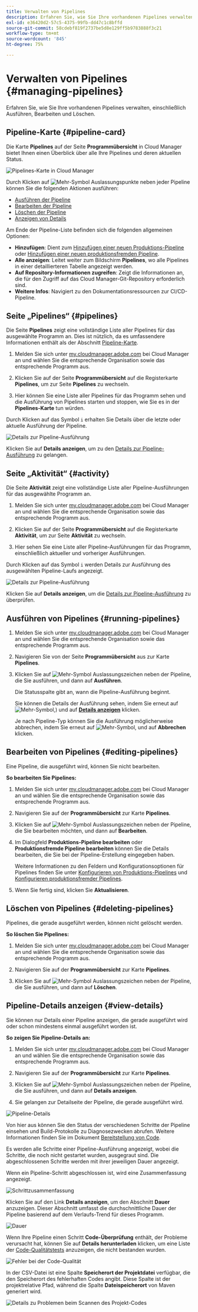 ```yaml
---
title: Verwalten von Pipelines
description: Erfahren Sie, wie Sie Ihre vorhandenen Pipelines verwalten, einschließlich Ausführen, Bearbeiten und Löschen.
exl-id: e36420d2-57c5-4375-99fb-dd47c1c8bffd
source-git-commit: 58cdebf819f2737be5d8e129ff5b9783888f3c21
workflow-type: tm+mt
source-wordcount: '845'
ht-degree: 75%

---
```



# Verwalten von Pipelines {#managing-pipelines}

Erfahren Sie, wie Sie Ihre vorhandenen Pipelines verwalten, einschließlich Ausführen, Bearbeiten und Löschen.

## Pipeline-Karte {#pipeline-card}

Die Karte **Pipelines** auf der Seite **Programmübersicht** in Cloud Manager bietet Ihnen einen Überblick über alle Ihre Pipelines und deren aktuellen Status.

![Pipelines-Karte in Cloud Manager](/help/assets/configure-pipelines/pipelines-card.png)

Durch Klicken auf ![Mehr-Symbol](https://spectrum.adobe.com/static/icons/workflow_18/Smock_More_18_N.svg) Auslassungspunkte neben jeder Pipeline können Sie die folgenden Aktionen ausführen:

* [Ausführen der Pipeline](#running-pipelines) 
* [Bearbeiten der Pipeline](#editing-pipelines)
* [Löschen der Pipeline](#deleting-pipelines)
* [Anzeigen von Details](#view-details)

Am Ende der Pipeline-Liste befinden sich die folgenden allgemeinen Optionen:

* **Hinzufügen**: Dient zum [Hinzufügen einer neuen Produktions-Pipeline](/help/using/production-pipelines.md) oder [Hinzufügen einer neuen produktionsfremden Pipeline](/help/using/non-production-pipelines.md).
* **Alle anzeigen**: Leitet weiter zum Bildschirm **Pipelines**, wo alle Pipelines in einer detaillierteren Tabelle angezeigt werden.
* **Auf Repository-Informationen zugreifen**: Zeigt die Informationen an, die für den Zugriff auf das Cloud Manager-Git-Repository erforderlich sind.
* **Weitere Infos**: Navigiert zu den Dokumentationsressourcen zur CI/CD-Pipeline.

## Seite „Pipelines“ {#pipelines}

Die Seite **Pipelines** zeigt eine vollständige Liste aller Pipelines für das ausgewählte Programm an. Dies ist nützlich, da es umfassendere Informationen enthält als der Abschnitt [Pipeline-Karte](#pipeline-card).

1. Melden Sie sich unter [my.cloudmanager.adobe.com](https://my.cloudmanager.adobe.com/) bei Cloud Manager an und wählen Sie die entsprechende Organisation sowie das entsprechende Programm aus.

1. Klicken Sie auf der Seite **Programmübersicht** auf die Registerkarte **Pipelines**, um zur Seite **Pipelines** zu wechseln.

1. Hier können Sie eine Liste aller Pipelines für das Programm sehen und die Ausführung von Pipelines starten und stoppen, wie Sie es in der **Pipelines-Karte** tun würden.

Durch Klicken auf das Symbol `i` erhalten Sie Details über die letzte oder aktuelle Ausführung der Pipeline.

![Details zur Pipeline-Ausführung](/help/assets/configure-pipelines/pipeline-status.png)

Klicken Sie auf **Details anzeigen**, um zu den [Details zur Pipeline-Ausführung](#view-details) zu gelangen.

## Seite „Aktivität“ {#activity}

Die Seite **Aktivität** zeigt eine vollständige Liste aller Pipeline-Ausführungen für das ausgewählte Programm an.

1. Melden Sie sich unter [my.cloudmanager.adobe.com](https://my.cloudmanager.adobe.com/) bei Cloud Manager an und wählen Sie die entsprechende Organisation sowie das entsprechende Programm aus.

1. Klicken Sie auf der Seite **Programmübersicht** auf die Registerkarte **Aktivität**, um zur Seite **Aktivität** zu wechseln.

1. Hier sehen Sie eine Liste aller Pipeline-Ausführungen für das Programm, einschließlich aktueller und vorheriger Ausführungen.

Durch Klicken auf das Symbol `i` werden Details zur Ausführung des ausgewählten Pipeline-Laufs angezeigt.

![Details zur Pipeline-Ausführung](/help/assets/configure-pipelines/pipeline-activity.png)

Klicken Sie auf **Details anzeigen**, um die [Details zur Pipeline-Ausführung](#view-details) zu überprüfen.

## Ausführen von Pipelines {#running-pipelines}

1. Melden Sie sich unter [my.cloudmanager.adobe.com](https://my.cloudmanager.adobe.com/) bei Cloud Manager an und wählen Sie die entsprechende Organisation sowie das entsprechende Programm aus.
1. Navigieren Sie von der Seite **Programmübersicht** aus zur Karte **Pipelines**.
1. Klicken Sie auf ![Mehr-Symbol](https://spectrum.adobe.com/static/icons/workflow_18/Smock_More_18_N.svg) Auslassungszeichen neben der Pipeline, die Sie ausführen, und dann auf **Ausführen**.

   Die Statusspalte gibt an, wann die Pipeline-Ausführung beginnt.

   Sie können die Details der Ausführung sehen, indem Sie erneut auf ![Mehr-Symbol, ](https://spectrum.adobe.com/static/icons/workflow_18/Smock_More_18_N.svg)) und auf **[Details anzeigen](#view-details)** klicken.

   Je nach Pipeline-Typ können Sie die Ausführung möglicherweise abbrechen, indem Sie erneut auf ![Mehr-Symbol, ](https://spectrum.adobe.com/static/icons/workflow_18/Smock_More_18_N.svg) und auf **Abbrechen** klicken.

## Bearbeiten von Pipelines {#editing-pipelines}

Eine Pipeline, die ausgeführt wird, können Sie nicht bearbeiten.

**So bearbeiten Sie Pipelines:**

1. Melden Sie sich unter [my.cloudmanager.adobe.com](https://my.cloudmanager.adobe.com/) bei Cloud Manager an und wählen Sie die entsprechende Organisation sowie das entsprechende Programm aus.

1. Navigieren Sie auf der **Programmübersicht** zur Karte **Pipelines**.

1. Klicken Sie auf ![Mehr-Symbol](https://spectrum.adobe.com/static/icons/workflow_18/Smock_More_18_N.svg) Auslassungszeichen neben der Pipeline, die Sie bearbeiten möchten, und dann auf **Bearbeiten**.

1. Im Dialogfeld **Produktions-Pipeline bearbeiten** oder **Produktionsfremde Pipeline bearbeiten** können Sie die Details bearbeiten, die Sie bei der Pipeline-Erstellung eingegeben haben.

   Weitere Informationen zu den Feldern und Konfigurationsoptionen für Pipelines finden Sie unter [Konfigurieren von Produktions-Pipelines](/help/using/production-pipelines.md) und [Konfigurieren produktionsfremder Pipelines](/help/using/non-production-pipelines.md).

1. Wenn Sie fertig sind, klicken Sie **Aktualisieren**.

## Löschen von Pipelines {#deleting-pipelines}

Pipelines, die gerade ausgeführt werden, können nicht gelöscht werden.

**So löschen Sie Pipelines:**

1. Melden Sie sich unter [my.cloudmanager.adobe.com](https://my.cloudmanager.adobe.com/) bei Cloud Manager an und wählen Sie die entsprechende Organisation sowie das entsprechende Programm aus.

1. Navigieren Sie auf der **Programmübersicht** zur Karte **Pipelines**.

1. Klicken Sie auf ![Mehr-Symbol](https://spectrum.adobe.com/static/icons/workflow_18/Smock_More_18_N.svg) Auslassungszeichen neben der Pipeline, die Sie ausführen, und dann auf **Löschen**.


## Pipeline-Details anzeigen {#view-details}

Sie können nur Details einer Pipeline anzeigen, die gerade ausgeführt wird oder schon mindestens einmal ausgeführt worden ist.

**So zeigen Sie Pipeline-Details an:**

1. Melden Sie sich unter [my.cloudmanager.adobe.com](https://my.cloudmanager.adobe.com/) bei Cloud Manager an und wählen Sie die entsprechende Organisation sowie das entsprechende Programm aus.

1. Navigieren Sie auf der **Programmübersicht** zur Karte **Pipelines**.

1. Klicken Sie auf ![Mehr-Symbol](https://spectrum.adobe.com/static/icons/workflow_18/Smock_More_18_N.svg) Auslassungszeichen neben der Pipeline, die Sie ausführen, und dann auf **Details anzeigen**.

1. Sie gelangen zur Detailseite der Pipeline, die gerade ausgeführt wird.

![Pipeline-Details](/help/assets/configure-pipelines/pipeline-running-details.png)

Von hier aus können Sie den Status der verschiedenen Schritte der Pipeline einsehen und Build-Protokolle zu Diagnosezwecken abrufen. Weitere Informationen finden Sie im Dokument [Bereitstellung von Code](/help/using/code-deployment.md).

Es werden alle Schritte einer Pipeline-Ausführung angezeigt, wobei die Schritte, die noch nicht gestartet wurden, ausgegraut sind. Die abgeschlossenen Schritte werden mit ihrer jeweiligen Dauer angezeigt.

Wenn ein Pipeline-Schritt abgeschlossen ist, wird eine Zusammenfassung angezeigt.

![Schrittzusammenfassung](/help/assets/configure-pipelines/pipeline-step.png)

Klicken Sie auf den Link **Details anzeigen**, um den Abschnitt **Dauer** anzuzeigen. Dieser Abschnitt umfasst die durchschnittliche Dauer der Pipeline basierend auf dem Verlaufs-Trend für dieses Programm.

![Dauer](/help/assets/configure-pipelines/duration.png)

Wenn Ihre Pipeline einen Schritt **Code-Überprüfung** enthält, der Probleme verursacht hat, können Sie auf **Details herunterladen** klicken, um eine Liste der [Code-Qualitätstests](/help/using/code-quality-testing.md) anzuzeigen, die nicht bestanden wurden.

![Fehler bei der Code-Qualität](assets/managing-pipelines-code-quality-issues.png)

In der CSV-Datei ist eine Spalte **Speicherort der Projektdatei** verfügbar, die den Speicherort des fehlerhaften Codes angibt. Diese Spalte ist der projektrelative Pfad, während die Spalte **Dateispeicherort** von Maven generiert wird.

![Details zu Problemen beim Scannen des Projekt-Codes](assets/managing-pipelines-code-quality-details.png)
